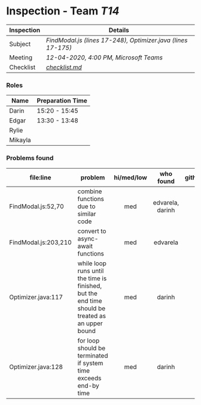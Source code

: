 # Inspection - Team *T14* 
 
| Inspection | Details |
| ----- | ----- |
| Subject | *FindModal.js (lines 17-248), Optimizer.java (lines 17-175)* |
| Meeting | *12-04-2020, 4:00 PM, Microsoft Teams* |
| Checklist | *[checklist.md](https://github.com/csucs314f20/t14/blob/master/reports/checklist.md)* |

### Roles

| Name | Preparation Time |
| ---- | ---- |
| Darin | 15:20 - 15:45 |
| Edgar | 13:30 - 13:48 |
| Rylie |  |
| Mikayla |  |

### Problems found

| file:line | problem | hi/med/low | who found | github# |
| --- | --- | :---: | :---: | --- |
| FindModal.js:52,70 | combine functions due to similar code | med | edvarela, darinh |  |
| FindModal.js:203,210 | convert to async-await functions | med | edvarela |  |
| Optimizer.java:117 | while loop runs until the time is finished, but the end time should be treated as an upper bound | med | darinh |  |
| Optimizer.java:128 | for loop should be terminated if system time exceeds end-by time | med | darinh |  |
